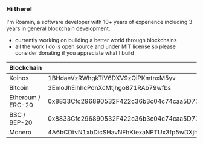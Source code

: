 ### Hi there!

I'm Roamin, a software developer with 10+ years of experience including 3 years in general blockchain development.

- currently working on building a better world through blockchains
- all the work I do is open source and under MIT license so please consider donating if you appreciate what I build

| Blockchain                  | Address |
| --------------------------- | ----------- |
| Koinos | 1BHdaeVzRWhgkTiV6DXV9zQiPKmtnxM5yv |
| Bitcoin | 3EmoJhEihhcPdnXcMtjhgo871RAb79wfbs |
| Ethereum / ERC-20 | 0x8833Cfc296890532F422c36b3c04c74caa5D7399 |
| BSC / BEP-20 | 0x8833Cfc296890532F422c36b3c04c74caa5D7399 |
| Monero | 4A6bCDtvN1xbDicSHavNFhKtexaNPTUx3fp5wDXjhguBL1ToQzPZFqW6fdaQASHbTqWvMgGyfVtrNYSe7CJEyaBkKbEZX7i |
